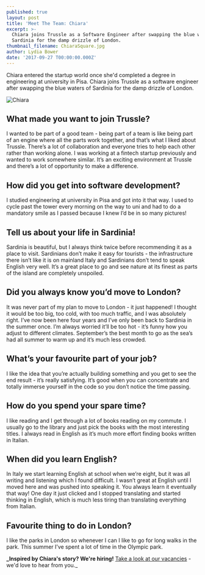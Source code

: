 ```yaml
---
published: true
layout: post
title: 'Meet The Team: Chiara'
excerpt: >-
  Chiara joins Trussle as a Software Engineer after swapping the blue waters of
  Sardinia for the damp drizzle of London.     
thumbnail_filename: ChiaraSquare.jpg
author: Lydia Bower
date: '2017-09-27 T00:00:00.000Z'
---
```

Chiara entered the startup world once she'd completed a degree in engineering at university in Pisa. Chiara joins Trussle as a software engineer after swapping the blue waters of Sardinia for the damp drizzle of London.

![Chiara]({{site.baseurl}}/images/post_images/Chiara.jpg)

## What made you want to join Trussle?
I wanted to be part of a good team - being part of a team is like being part of an engine where all the parts work together, and that’s what I liked about Trussle. There’s a lot of collaboration and everyone tries to help each other rather than working alone. I was working at a fintech startup previously and wanted to work somewhere similar. It’s an exciting environment at Trussle and there’s a lot of opportunity to make a difference.  

## How did you get into software development?
I studied engineering at university in Pisa and got into it that way. I used to cycle past the tower every morning on the way to uni and had to do a mandatory smile as I passed because I knew I’d be in so many pictures!

## Tell us about your life in Sardinia!
Sardinia is beautiful, but I always think twice before recommending it as a place to visit. Sardinians don’t make it easy for tourists - the infrastructure there isn’t like it is on mainland Italy and Sardinians don’t tend to speak English very well. It’s a great place to go and see nature at its finest as parts of the island are completely unspoiled. 

## Did you always know you’d move to London?
It was never part of my plan to move to London - it just happened! I thought it would be too big, too cold, with too much traffic, and I was absolutely right. I’ve now been here four years and I’ve only been back to Sardinia in the summer once. I’m always worried it’ll be too hot - it’s funny how you adjust to different climates. September’s the best month to go as the sea’s had all summer to warm up and it’s much less crowded. 

## What’s your favourite part of your job?
I like the idea that you’re actually building something and you get to see the end result - it’s really satisfying. It’s good when you can concentrate and totally immerse yourself in the code so you don’t notice the time passing. 	

## How do you spend your spare time?
I like reading and I get through a lot of books reading on my commute. I usually go to the library and just pick the books with the most interesting titles. I always read in English as it’s much more effort finding books written in Italian. 

## When did you learn English?
In Italy we start learning English at school when we’re eight, but it was all writing and listening which I found difficult. I wasn’t great at English until I moved here and was pushed into speaking it. You always learn it eventually that way! One day it just clicked and I stopped translating and started thinking in English, which is much less tiring than translating everything from Italian. 

## Favourite thing to do in London?
I like the parks in London so whenever I can I like to go for long walks in the park. This summer I’ve spent a lot of time in the Olympic park.

**_Inspired by Chiara's story? We're hiring!** [Take a look at our vacancies](https://jobs.lever.co/trussle "Trussle jobs") - we'd love to hear from you._
